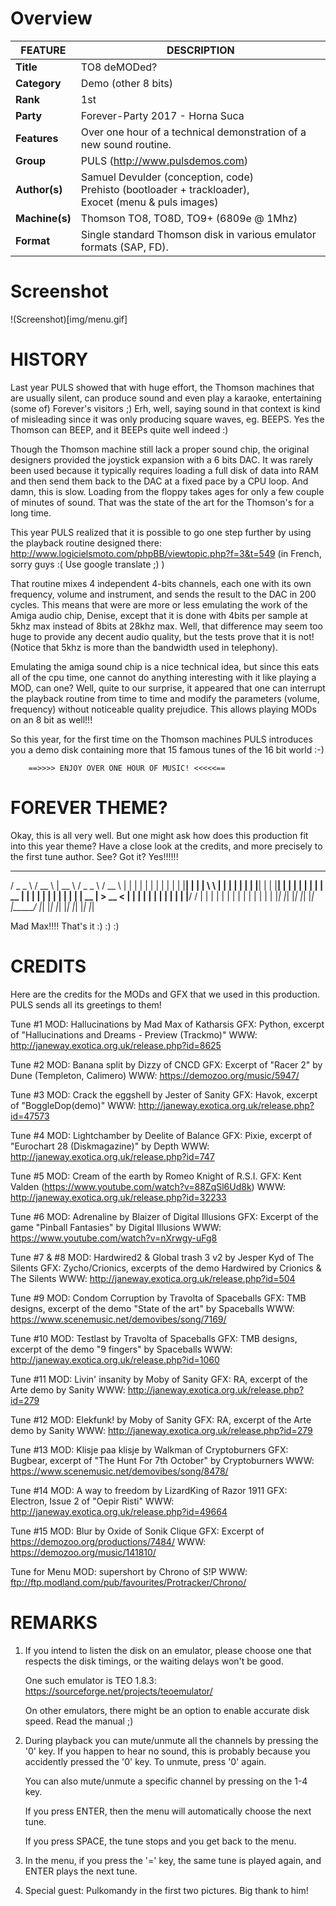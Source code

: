 
# Overview

| FEATURE      | DESCRIPTION                           |
|--------------|---------------------------------------|
|**Title**     | TO8 deMODed?                          |
|**Category**  | Demo (other 8 bits)                   |
|**Rank**      | 1st                                   |
|**Party**     | Forever-Party 2017 - Horna Suca       |
|**Features**  | Over one hour of a technical demonstration of a new sound routine.|
|**Group**     | PULS (http://www.pulsdemos.com)       |
|**Author(s)** | Samuel Devulder (conception, code) <br>Prehisto (bootloader + trackloader), <br>Exocet (menu & puls images)|
|**Machine(s)**| Thomson TO8, TO8D, TO9+ (6809e @ 1Mhz)|
|**Format**    | Single standard Thomson disk in various emulator formats (SAP, FD).|

# Screenshot

!(Screenshot)[img/menu.gif]

# HISTORY

Last year PULS showed that with huge effort, the Thomson machines
that are usually silent, can produce sound and even play a karaoke,
entertaining (some of) Forever's visitors ;) Erh, well, saying
sound in that context is kind of misleading since it was only
producing square waves, eg. BEEPS. Yes the Thomson can BEEP, and
it BEEPs quite well indeed :)

Though the Thomson machine still lack a proper sound chip, the
original designers provided the joystick expansion with a 6 bits
DAC. It was rarely been used because it typically requires loading
a full disk of data into RAM and then send them back to the DAC at
a fixed pace by a CPU loop. And damn, this is slow. Loading from
the floppy takes ages for only a few couple of minutes of sound.
That was the state of the art for the Thomson's for a long time.

This year PULS realized that it is possible to go one step further
by using the playback routine designed there:
    http://www.logicielsmoto.com/phpBB/viewtopic.php?f=3&t=549
    (in French, sorry guys :( Use google translate ;) )

That routine mixes 4 independent 4-bits channels, each one with
its own frequency, volume and instrument, and sends the result to
the DAC in 200 cycles. This means that were are more or less
emulating the work of the Amiga audio chip, Denise, except that
it is done with 4bits per sample at 5khz max instead of 8bits at
28khz max. Well, that difference may seem too huge to provide any
decent audio quality, but the tests prove that it is not! (Notice
that 5khz is more than the bandwidth used in telephony).

Emulating the amiga sound chip is a nice technical idea, but since
this eats all of the cpu time, one cannot do anything interesting
with it like playing a MOD, can one? Well, quite to our surprise,
it appeared that one can interrupt the playback routine from time
to time and modify the parameters (volume, frequency) without
noticeable quality prejudice. This allows playing MODs on an 8 bit
as well!!!

So this year, for the first time on the Thomson machines PULS
introduces you a demo disk containing more that 15 famous tunes
of the 16 bit world :-)

        ==>>>> ENJOY OVER ONE HOUR OF MUSIC! <<<<<==

# FOREVER THEME?

Okay, this is all very well. But one might ask how does this
production fit into this year theme? Have a close look at
the credits, and more precisely to the first tune author. See?
Got it? Yes!!!!!!
 _________   ______   _____       _________   ______   _    _
/  _   _  \ /  __  \ |  __ \     /  _   _  \ /  __  \ | |  | |
| | | | | | | |__| | | |  \ \    | | | | | | | |__| | | |__| |
| | | | | | |  __  | | |  | |    | | | | | | |  __  |  > __ <
| | | | | | | |  | | | |__/ /    | | | | | | | |  | | | |  | |
|_| |_| |_| |_|  |_| |_____/     |_| |_| |_| |_|  |_| |_|  |_|

Mad Max!!!! That's it :) :) :)

# CREDITS

Here are the credits for the MODs and GFX that we used in this
production. PULS sends all its greetings to them!

Tune #1
    MOD: Hallucinations
         by Mad Max
         of Katharsis
    GFX: Python, excerpt of "Hallucinations and Dreams -
         Preview (Trackmo)"
    WWW: http://janeway.exotica.org.uk/release.php?id=8625

Tune #2
    MOD: Banana split
         by Dizzy
         of CNCD
    GFX: Excerpt of "Racer 2" by Dune (Templeton, Calimero)
    WWW: https://demozoo.org/music/5947/

Tune #3
    MOD: Crack the eggshell
         by Jester
         of Sanity
    GFX: Havok, excerpt of "BoggleDop(demo)"
    WWW: http://janeway.exotica.org.uk/release.php?id=47573

Tune #4
    MOD: Lightchamber
         by Deelite
         of Balance
    GFX: Pixie, excerpt of "Eurochart 28 (Diskmagazine)"
         by Depth
    WWW: http://janeway.exotica.org.uk/release.php?id=747

Tune #5
    MOD: Cream of the earth
         by Romeo Knight
         of R.S.I.
    GFX: Kent Valden (https://www.youtube.com/watch?v=88ZqSl6Ud8k)
    WWW: http://janeway.exotica.org.uk/release.php?id=32233

Tune #6
    MOD: Adrenaline
         by Blaizer
         of Digital Illusions
    GFX: Excerpt of the game "Pinball Fantasies"
         by Digital Illusions
    WWW: https://www.youtube.com/watch?v=nXrwgy-uFg8

Tune #7 & #8
    MOD: Hardwired2 & Global trash 3 v2
         by Jesper Kyd
         of The Silents
    GFX: Zycho/Crionics, excerpts of the demo Hardwired
         by Crionics & The Silents
    WWW: http://janeway.exotica.org.uk/release.php?id=504

Tune #9
    MOD: Condom Corruption
         by Travolta
         of Spaceballs
    GFX: TMB designs, excerpt of the demo "State of the art"
         by Spaceballs
    WWW: https://www.scenemusic.net/demovibes/song/7169/

Tune #10
    MOD: Testlast
         by Travolta
         of Spaceballs
    GFX: TMB designs, excerpt of the demo "9 fingers"
         by Spaceballs
    WWW: http://janeway.exotica.org.uk/release.php?id=1060

Tune #11
    MOD: Livin' insanity
         by Moby
         of Sanity
    GFX: RA, excerpt of the Arte demo by Sanity
    WWW: http://janeway.exotica.org.uk/release.php?id=279

Tune #12
    MOD: Elekfunk!
         by Moby
         of Sanity
    GFX: RA, excerpt of the Arte demo by Sanity
    WWW: http://janeway.exotica.org.uk/release.php?id=279

Tune #13
    MOD: Klisje paa klisje
         by Walkman
         of Cryptoburners
    GFX: Bugbear, excerpt of "The Hunt For 7th October"
         by Cryptoburners
    WWW: https://www.scenemusic.net/demovibes/song/8478/

Tune #14
    MOD: A way to freedom
         by LizardKing
         of Razor 1911
    GFX: Electron, Issue 2 of "Oepir Risti"
    WWW: http://janeway.exotica.org.uk/release.php?id=49664

Tune #15
    MOD: Blur
         by Oxide
         of Sonik Clique
    GFX: Excerpt of https://demozoo.org/productions/7484/
    WWW: https://demozoo.org/music/141810/

Tune for Menu
    MOD: supershort
         by Chrono
         of S!P
    WWW: ftp://ftp.modland.com/pub/favourites/Protracker/Chrono/

# REMARKS
1) If you intend to listen the disk on an emulator, please
   choose one that respects the disk timings, or the waiting
   delays won't be good.

   One such emulator is TEO 1.8.3:
        https://sourceforge.net/projects/teoemulator/

   On other emulators, there might be an option to enable
   accurate disk speed. Read the manual ;)

2) During playback you can mute/unmute all the channels
   by pressing the '0' key. If you happen to hear no sound,
   this is probably because you accidently pressed the '0'
   key. To unmute, press '0' again.

   You can also mute/unmute a specific channel by pressing
   on the 1-4 key.

   If you press ENTER, then the menu will automatically
   choose the next tune.

   If you press SPACE, the tune stops and you get back to
   the menu.

3) In the menu, if you press the '=' key, the same tune is
   played again, and ENTER plays the next tune.

4) Special guest: Pulkomandy in the first two pictures.
   Big thank to him!
